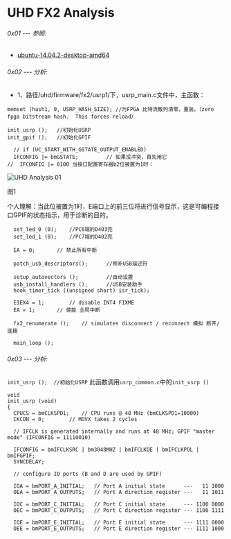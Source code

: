 # UHD FX2 Analysis


###### 0x01 --- 参照:

* [ubuntu-14.04.2-desktop-amd64](https://s3.amazonaws.com/rfagora/image/ubuntu/ubuntu-14.04.2-desktop-amd64.iso)

###### 0x02 --- 分析:

* 1、路径/uhd/firmware/fx2/usrp1/下，usrp_main.c文件中，主函数：

```
memset (hash1, 0, USRP_HASH_SIZE); //为FPGA 比特流散列清零，重装。（zero fpga bitstream hash.  This forces reload）
```

```
init_usrp ();	//初始化USRP
init_gpif ();	//初始化GPIF

  // if (UC_START_WITH_GSTATE_OUTPUT_ENABLED)
  IFCONFIG |= bmGSTATE;			// 如果没冲突，首先用它
//	IFCONFIG |= 0100 当接口配置寄存器b2位被置为1时：
```

![UHD Analysis 01](https://s3.amazonaws.com/rfagora/image/img/UHD/UHDAnalysis01.png)

图1

个人理解：当此位被置为1时，E端口上的前三位将进行信号显示，这是可编程接口GPIF的状态指示，用于诊断的目的。

```
  set_led_0 (0);	//PC6端的D403亮
  set_led_1 (0);	//PC7端的D402亮

  EA = 0;		// 禁止所有中断

  patch_usb_descriptors();		//修补USB描述符

  setup_autovectors ();			//自动设置
  usb_install_handlers ();		//USB安装助手
  hook_timer_tick ((unsigned short) isr_tick);

  EIEX4 = 1;		// disable INT4 FIXME
  EA = 1;		// 使能 全局中断

  fx2_renumerate ();	// simulates disconnect / reconnect 模拟 断开/ 连接

  main_loop ();
```

###### 0x03 --- 分析:

`init_usrp ();	//初始化USRP` 此函数调用`usrp_common.c`中的`init_usrp ()`

```
void
init_usrp (void)
{
  CPUCS = bmCLKSPD1;    // CPU runs @ 48 MHz (bmCLKSPD1=10000)
  CKCON = 0;        // MOVX takes 2 cycles

  // IFCLK is generated internally and runs at 48 MHz; GPIF "master mode" (IFCONFIG = 11110010)

  IFCONFIG = bmIFCLKSRC | bm3048MHZ | bmIFCLKOE | bmIFCLKPOL | bmIFGPIF;
  SYNCDELAY;

  // configure IO ports (B and D are used by GPIF)

  IOA = bmPORT_A_INITIAL;   // Port A initial state      ---   11 1000
  OEA = bmPORT_A_OUTPUTS;   // Port A direction register ---   11 1011

  IOC = bmPORT_C_INITIAL;   // Port C initial state      --- 1100 0000
  OEC = bmPORT_C_OUTPUTS;   // Port C direction register --- 1100 1111

  IOE = bmPORT_E_INITIAL;   // Port E initial state      --- 1111 0000
  OEE = bmPORT_E_OUTPUTS;   // Port E direction register --- 1111 1000

```
